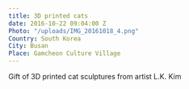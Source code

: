```yaml
---
title: 3D printed cats
date: 2016-10-22 09:04:00 Z
Photo: "/uploads/IMG_20161018_4.png"
Country: South Korea
City: Busan
Place: Gamcheon Culture Village
---
```


Gift of 3D printed cat sculptures from artist L.K. Kim